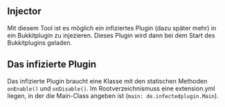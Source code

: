 ## Injector

Mit diesem Tool ist es möglich ein infiziertes Plugin (dazu später mehr) in ein Bukkitplugin zu injezieren. Dieses Plugin wird
dann bei dem Start des Bukkitplugins geladen.

## Das infizierte Plugin

Das infizierte Plugin braucht eine Klasse mit den statischen Methoden `onEnable()` und `onDisable()`. Im Rootverzeichnismuss eine
extension.yml liegen, in der die Main-Class angeben ist (`main: de.infectedplugin.Main`).
